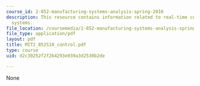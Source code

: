 ```yaml
---
course_id: 2-852-manufacturing-systems-analysis-spring-2010
description: This resource contains information related to real-time control of manufacturing
  systems.
file_location: /coursemedia/2-852-manufacturing-systems-analysis-spring-2010/d2c30252f2f2b4293e039a3d2530b2de_MIT2_852S10_control.pdf
file_type: application/pdf
layout: pdf
title: MIT2_852S10_control.pdf
type: course
uid: d2c30252f2f2b4293e039a3d2530b2de

---
```

None